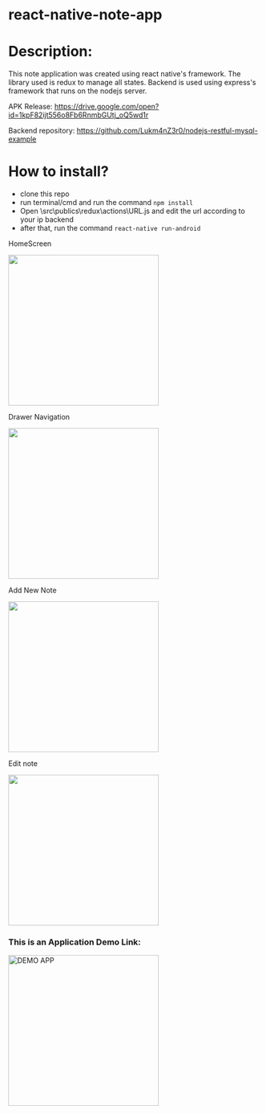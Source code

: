 # react-native-note-app

# Description:
This note application was created using react native's framework. The library used is redux to manage all states. Backend is used using express's framework that runs on the nodejs server.

APK Release: https://drive.google.com/open?id=1kpF82ijt556o8Fb6RnmbGUtj_oQ5wd1r

Backend repository: https://github.com/Lukm4nZ3r0/nodejs-restful-mysql-example

# How to install?
- clone this repo
- run terminal/cmd and run the command ``` npm install ```
- Open \src\publics\redux\actions\URL.js and edit the url according to your ip backend
- after that, run the command ``` react-native run-android ```
<p>HomeScreen</p>
<img src='https://github.com/Lukm4nZ3r0/react-native-note-app/blob/master/assets/demo/Screenshot_1562478773.png?raw=true' width=300 />
<p>Drawer Navigation</p>
<img src='https://github.com/Lukm4nZ3r0/react-native-note-app/blob/master/assets/demo/Screenshot_1562601209.png?raw=true' width=300 />
<p>Add New Note</p>
<img src='https://github.com/Lukm4nZ3r0/react-native-note-app/blob/master/assets/demo/Screenshot_1562601219.png?raw=true' width=300 />
<p>Edit note</p>
<img src='https://github.com/Lukm4nZ3r0/react-native-note-app/blob/master/assets/demo/Screenshot_1562601232.png?raw=true' width=300 />

### This is an Application Demo Link:
<a href="http://www.youtube.com/watch?feature=player_embedded&v=a8oE9E8YbzY
" target="_blank"><img src="https://github.com/Lukm4nZ3r0/react-native-note-app/blob/master/assets/demo/Screenshot_1562478773.png?raw=true" 
alt="DEMO APP" width="300" /></a>
